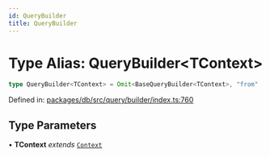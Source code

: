 ```yaml
---
id: QueryBuilder
title: QueryBuilder
---
```


<!-- DO NOT EDIT: this page is autogenerated from the type comments -->

# Type Alias: QueryBuilder\<TContext\>

```ts
type QueryBuilder<TContext> = Omit<BaseQueryBuilder<TContext>, "from" | "_getQuery">;
```

Defined in: [packages/db/src/query/builder/index.ts:760](https://github.com/TanStack/db/blob/main/packages/db/src/query/builder/index.ts#L760)

## Type Parameters

• **TContext** *extends* [`Context`](../../interfaces/context.md)
